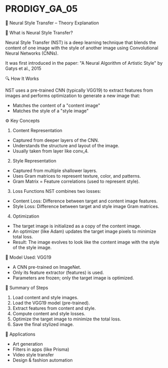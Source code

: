 # PRODIGY_GA_05

🧠 Neural Style Transfer – Theory Explanation

📌 What is Neural Style Transfer?

Neural Style Transfer (NST) is a deep learning technique that blends the content of one image with the style of another image using Convolutional Neural Networks (CNNs).

It was first introduced in the paper:
"A Neural Algorithm of Artistic Style" by Gatys et al., 2015

🔍 How It Works

NST uses a pre-trained CNN (typically VGG19) to extract features from images and performs optimization to generate a new image that:
- Matches the content of a "content image"
- Matches the style of a "style image"

⚙️ Key Concepts

1. Content Representation
- Captured from deeper layers of the CNN.
- Understands the structure and layout of the image.
- Usually taken from layer like conv_4.

2. Style Representation
- Captured from multiple shallower layers.
- Uses Gram matrices to represent texture, color, and patterns.
- Gram Matrix = Feature correlations (used to represent style).

3. Loss Functions
NST combines two losses:
- Content Loss: Difference between target and content image features.
- Style Loss: Difference between target and style image Gram matrices.

4. Optimization
- The target image is initialized as a copy of the content image.
- An optimizer (like Adam) updates the target image pixels to minimize total loss.
- Result: The image evolves to look like the content image with the style of the style image.

🔧 Model Used: VGG19
- A CNN pre-trained on ImageNet.
- Only its feature extractor (features) is used.
- Parameters are frozen; only the target image is optimized.

🧪 Summary of Steps

1. Load content and style images.
2. Load the VGG19 model (pre-trained).
3. Extract features from content and style.
4. Compute content and style losses.
5. Optimize the target image to minimize the total loss.
6. Save the final stylized image.

📸 Applications

- Art generation
- Filters in apps (like Prisma)
- Video style transfer
- Design & fashion automation
